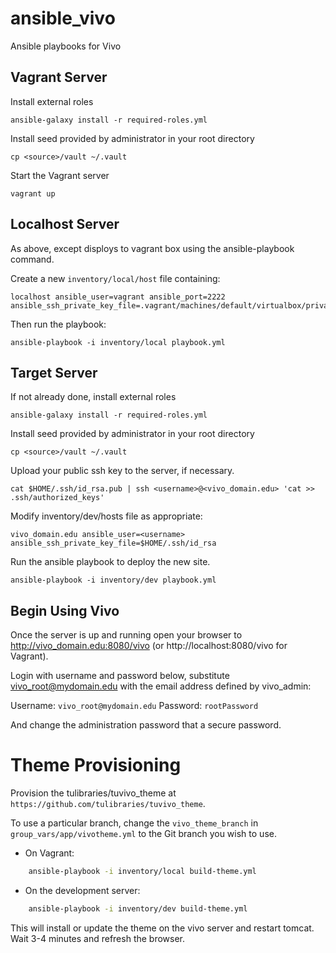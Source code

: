 # ansible_vivo

Ansible playbooks for Vivo

## Vagrant Server

Install external roles

    ansible-galaxy install -r required-roles.yml

Install seed provided by administrator in your root directory

    cp <source>/vault ~/.vault

Start the Vagrant server

    vagrant up

## Localhost Server

As above, except disploys to vagrant box using the ansible-playbook command.

Create a new `inventory/local/host` file containing:

    localhost ansible_user=vagrant ansible_port=2222 ansible_ssh_private_key_file=.vagrant/machines/default/virtualbox/private_key

Then run the playbook:

    ansible-playbook -i inventory/local playbook.yml

## Target Server

If not already done, install external roles

    ansible-galaxy install -r required-roles.yml

Install seed provided by administrator in your root directory

    cp <source>/vault ~/.vault

Upload your public ssh key to the server, if necessary.

    cat $HOME/.ssh/id_rsa.pub | ssh <username>@<vivo_domain.edu> 'cat >> .ssh/authorized_keys'

Modify inventory/dev/hosts file as appropriate:


    vivo_domain.edu ansible_user=<username> ansible_ssh_private_key_file=$HOME/.ssh/id_rsa

Run the ansible playbook to deploy the new site.

    ansible-playbook -i inventory/dev playbook.yml

## Begin Using Vivo

Once the server is up and running open your browser to http://vivo_domain.edu:8080/vivo
(or http://localhost:8080/vivo for Vagrant).

Login with username and password below, substitute vivo_root@mydomain.edu with the email
address defined by vivo_admin:

Username: `vivo_root@mydomain.edu`
Password: `rootPassword`

And change the administration password that a secure password.

# Theme Provisioning 

Provision the tulibraries/tuvivo_theme at `https://github.com/tulibraries/tuvivo_theme`.

To use a particular branch, change the `vivo_theme_branch` in `group_vars/app/vivotheme.yml`
to the Git branch you wish to use.

- On Vagrant:

```bash
    ansible-playbook -i inventory/local build-theme.yml
```

- On the development server:

```bash
    ansible-playbook -i inventory/dev build-theme.yml
```

This will install or update the theme on the vivo server and restart tomcat. Wait 3-4 minutes
and refresh the browser.
